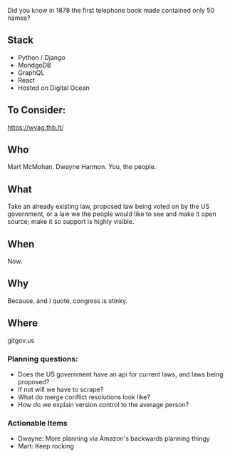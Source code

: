 Did you know in 1878 the first telephone book made contained only 50 names?

## Stack
- Python / Django
- MondgoDB
- GraphQL
- React
- Hosted on Digital Ocean

## To Consider:
https://wyag.thb.lt/

## Who
Mart McMohan.
Dwayne Harmon.
You, the people.


## What
Take an already existing law, proposed law being voted on by the US government, or a law we the people would like to see and make it open source; make it so support is highly visible.

## When
Now.

## Why
Because, and I quote, congress is stinky.

## Where
gitgov.us


### Planning questions:
- Does the US government have an api for current laws, and laws being proposed?
- If not will we have to scrape?
- What do merge conflict resolutions look like?
- How do we explain version control to the average person?

### Actionable Items
- Dwayne: More planning via Amazon's backwards planning thingy
- Mart: Keep rocking
